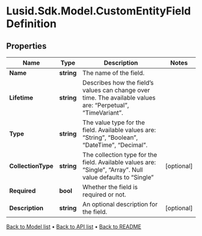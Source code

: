 # Lusid.Sdk.Model.CustomEntityFieldDefinition

## Properties

Name | Type | Description | Notes
------------ | ------------- | ------------- | -------------
**Name** | **string** | The name of the field. | 
**Lifetime** | **string** | Describes how the field’s values can change over time. The available values are: “Perpetual”, “TimeVariant”. | 
**Type** | **string** | The value type for the field. Available values are: “String”, “Boolean”, “DateTime”, “Decimal”. | 
**CollectionType** | **string** | The collection type for the field. Available values are: “Single”, “Array”. Null value defaults to “Single” | [optional] 
**Required** | **bool** | Whether the field is required or not. | 
**Description** | **string** | An optional description for the field. | [optional] 

[Back to Model list](../README.md#documentation-for-models) &#8226; [Back to API list](../README.md#documentation-for-api-endpoints) &#8226; [Back to README](../README.md)

